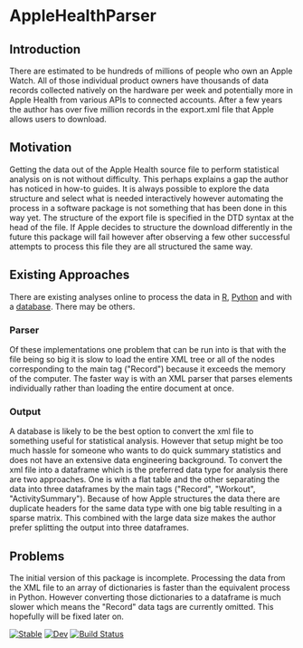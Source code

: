 # AppleHealthParser

## Introduction

There are estimated to be hundreds of millions of people who own an Apple Watch. All of those individual product owners have thousands of data records collected natively on the hardware per week and potentially more in Apple Health from various APIs to connected accounts. After a few years the author has over five million records in the export.xml file that Apple allows users to download.

## Motivation

Getting the data out of the Apple Health source file to perform statistical analysis on is not without difficulty. This perhaps explains a gap the author has noticed in how-to guides. It is always possible to explore the data structure and select what is needed interactively however automating the process in a software package is not something that has been done in this way yet. The structure of the export file is specified in the DTD syntax at the head of the file. If Apple decides to structure the download differently in the future this package will fail however after observing a few other successful attempts to process this file they are all structured the same way.

## Existing Approaches

There are existing analyses online to process the data in [R](https://rpubs.com/heidithornton09/AccessingAppleHealthData), [Python](https://github.com/jameno/Simple-Apple-Health-XML-to-CSV) and with a [database](https://github.com/christophhagen/HealthDB). There may be others.

### Parser

Of these implementations one problem that can be run into is that with the file being so big it is slow to load the entire XML tree or all of the nodes corresponding to the main tag ("Record") because it exceeds the memory of the computer. The faster way is with an XML parser that parses elements individually rather than loading the entire document at once. 

### Output

A database is likely to be the best option to convert the xml file to something useful for statistical analysis. However that setup might be too much hassle for someone who wants to do quick summary statistics and does not have an extensive data engineering background. To convert the xml file into a dataframe which is the preferred data type for analysis there are two approaches. One is with a flat table and the other separating the data into three dataframes by the main tags ("Record", "Workout", "ActivitySummary"). Because of how Apple structures the data there are duplicate headers for the same data type with one big table resulting in a sparse matrix. This combined with the large data size makes the author prefer splitting the output into three dataframes.

## Problems

The initial version of this package is incomplete. Processing the data from the XML file to an array of dictionaries is faster than the equivalent process in Python. However converting those dictionaries to a dataframe is much slower which means the "Record" data tags are currently omitted. This hopefully will be fixed later on.





[![Stable](https://img.shields.io/badge/docs-stable-blue.svg)](https://sumant-28.github.io/AppleHealthParser.jl/stable/)
[![Dev](https://img.shields.io/badge/docs-dev-blue.svg)](https://sumant-28.github.io/AppleHealthParser.jl/dev/)
[![Build Status](https://github.com/sumant-28/AppleHealthParser.jl/actions/workflows/CI.yml/badge.svg?branch=main)](https://github.com/sumant-28/AppleHealthParser.jl/actions/workflows/CI.yml?query=branch%3Amain)
